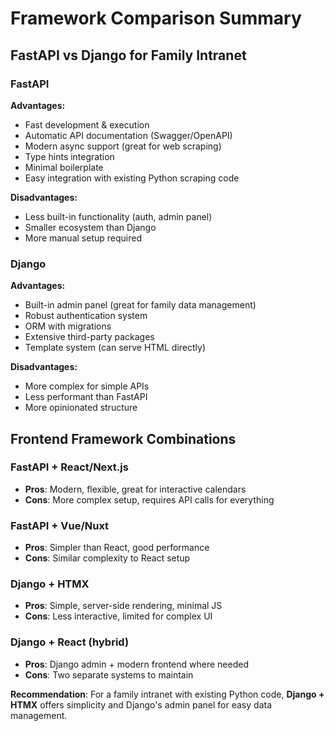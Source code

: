 # Framework Comparison Summary

## FastAPI vs Django for Family Intranet

### FastAPI
**Advantages:**
- Fast development & execution
- Automatic API documentation (Swagger/OpenAPI)
- Modern async support (great for web scraping)
- Type hints integration
- Minimal boilerplate
- Easy integration with existing Python scraping code

**Disadvantages:**
- Less built-in functionality (auth, admin panel)
- Smaller ecosystem than Django
- More manual setup required

### Django
**Advantages:**
- Built-in admin panel (great for family data management)
- Robust authentication system
- ORM with migrations
- Extensive third-party packages
- Template system (can serve HTML directly)

**Disadvantages:**
- More complex for simple APIs
- Less performant than FastAPI
- More opinionated structure

## Frontend Framework Combinations

### FastAPI + React/Next.js
- **Pros**: Modern, flexible, great for interactive calendars
- **Cons**: More complex setup, requires API calls for everything

### FastAPI + Vue/Nuxt
- **Pros**: Simpler than React, good performance
- **Cons**: Similar complexity to React setup

### Django + HTMX
- **Pros**: Simple, server-side rendering, minimal JS
- **Cons**: Less interactive, limited for complex UI

### Django + React (hybrid)
- **Pros**: Django admin + modern frontend where needed
- **Cons**: Two separate systems to maintain

**Recommendation**: For a family intranet with existing Python code, **Django + HTMX** offers simplicity and Django's admin panel for easy data management.